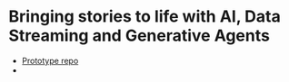 # Bringing stories to life with AI, Data Streaming and Generative Agents

- [Prototype repo](https://github.com/anelook/stardew-villagers)
- 
